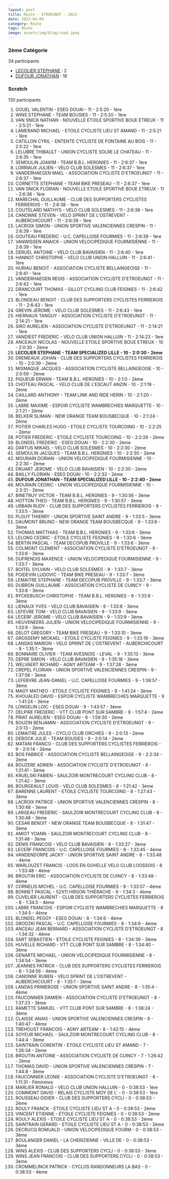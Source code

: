 ```yaml
---
layout: post
title: Route - ETROEUNGT - 2023
date: 2023-04-09
category: Route
tags: Route
image: assets/img/blog/road.jpeg
---
```


### 2ème Catégorie
34 participants
- [LECOLIER STEPHANE](https://teamspecializedlille.github.io/works/lecolierstephane) : 2
- [DUFOUR JONATHAN](https://teamspecializedlille.github.io/works/dufourjonathan) : 18

### Scratch
130 participants
1. GOUEL VALENTIN - ESEG DOUAI - 11 - 2:5:20 - 1ère
2. WINS STEPHANE - TEAM BOUSIES - 11 - 2:5:20 - 1ère
3. VAN SNICK NATHAN - NOUVELLE ETOILE SPORTIVE BOUE ETREUX - 11 - 2:5:21 - 1ère
4. LAMERAND MICHAEL - ETOILE CYCLISTE LIEU ST AMAND - 11 - 2:5:21 - 1ère
5. CATILLON CYRIL - ENTENTE CYCLISTE DE FONTAINE AU BOIS - 11 - 2:5:22 - 1ère
6. LELUBRE THIBAULT - UNION CYCLISTE SOLRE LE CHATEAU - 11 - 2:6:35 - 1ère
7. SEMOULIN JOAKIM - TEAM B.B.L. HERGNIES - 11 - 2:6:37 - 1ère
8. LORRIAUX JULIEN - VELO CLUB SOLESMES - 11 - 2:6:37 - 1ère
9. VANDERHAEGEN MAEL - ASSOCIATION CYCLISTE D'ETROEUNGT - 11 - 2:6:37 - 1ère
10. CORNETTE STEPHANE - TEAM BIKE PRESEAU - 11 - 2:6:37 - 1ère
11. VAN SNICK FLORIAN - NOUVELLE ETOILE SPORTIVE BOUE ETREUX - 11 - 2:6:38 - 1ère
12. MARECHAL GUILLAUME - CLUB DES SUPPORTERS CYCLISTES FERRIEROIS - 11 - 2:6:38 - 1ère
13. COUTELARD MATHYS - VELO CLUB SOLESMES - 11 - 2:6:38 - 1ère
14. CANONNE STEVEN - VELO SPRINT DE L'OSTREVENT - AUBERCHICOURT - 11 - 2:6:39 - 1ère
15. LACROIX SIMON - UNION SPORTIVE VALENCIENNES CRESPIN - 11 - 2:6:39 - 1ère
16. GOUTEAU FREDERIC - U.C. CAPELLOISE FOURMIES - 11 - 2:6:39 - 1ère
17. VANWISSEN ANAICK - UNION VELOCIPEDIQUE FOURMISIENNE - 11 - 2:6:39 - 1ère
18. DERUEL ANTOINE - VELO CLUB BAVAISIEN - 11 - 2:6:40 - 1ère
19. HANNOT CHRISTOPHE - VELO CLUB UNION HALLUIN - 11 - 2:6:41 - 1ère
20. HURIAU BENOIT - ASSOCIATION CYCLISTE BELLAINGEOISE - 11 - 2:6:41 - 1ère
21. VANDERHAEGEN REGIS - ASSOCIATION CYCLISTE D'ETROEUNGT - 11 - 2:6:42 - 1ère
22. DRANCOURT THOMAS - GILLOT CYCLING CLUB FEIGNIES - 11 - 2:6:42 - 1ère
23. BLONDEAU BENOIT - CLUB DES SUPPORTERS CYCLISTES FERRIEROIS - 11 - 2:6:43 - 1ère
24. GREVIN JEROME - VELO CLUB SOLESMES - 11 - 2:6:43 - 1ère
25. HIERNAUX TANGUY - ASSOCIATION CYCLISTE D'ETROEUNGT - 11 - 2:14:21 - 1ère
26. SIRO AURELIEN - ASSOCIATION CYCLISTE D'ETROEUNGT - 11 - 2:14:21 - 1ère
27. VANDIEST FREDERIC - VELO CLUB UNION HALLUIN - 11 - 2:14:23 - 1ère
28. ANCEAUX NICOLAS - NOUVELLE ETOILE SPORTIVE BOUE ETREUX - 10 - 2:0:30 - 2ème
29. **LECOLIER STEPHANE - TEAM SPECIALIZED LILLE - 10 - 2:0:30 - 2ème**
30. DREMEAUX JOHAN - CLUB DES SUPPORTERS CYCLISTES FERRIEROIS - 10 - 2:0:39 - 2ème
31. MISMAQUE JACQUES - ASSOCIATION CYCLISTE BELLAINGEOISE - 10 - 2:0:59 - 2ème
32. PIQUEUR ERWAN - TEAM B.B.L. HERGNIES - 10 - 2:1:0 - 2ème
33. CHOTEAU PASCAL - VELO CLUB DE L'ESCAUT ANZIN - 10 - 2:1:19 - 2ème
34. CAILLARD ANTHONY - TEAM LINK AND RIDE HERIN - 10 - 2:1:20 - 2ème
35. LABRE MAXIME - ESPOIR CYCLISTE WAMBRECHIES MARQUETTE - 10 - 2:1:21 - 2ème
36. BELKEIR SLIMAN - NEW ORANGE TEAM BOUSBECQUE - 10 - 2:1:24 - 2ème
37. POTIER CHARLES HUGO - ETOILE CYCLISTE TOURCOING - 10 - 2:2:25 - 2ème
38. POTIER FREDERIC - ETOILE CYCLISTE TOURCOING - 10 - 2:2:26 - 2ème
39. BLONDEL FREDERIC - ESEG DOUAI - 10 - 2:2:30 - 2ème
40. DARTUS MIKAEL - VELO CLUB SOLESMES - 10 - 2:2:30 - 2ème
41. SEMOULIN JACQUES - TEAM B.B.L. HERGNIES - 10 - 2:2:30 - 2ème
42. MOURAIN DORIAN - UNION VELOCIPEDIQUE FOURMISIENNE - 10 - 2:2:30 - 2ème
43. DRUART JEROME - VELO CLUB BAVAISIEN - 10 - 2:2:30 - 2ème
44. BAILLY FLORIAN - ESEG DOUAI - 10 - 2:2:32 - 2ème
45. **DUFOUR JONATHAN - TEAM SPECIALIZED LILLE - 10 - 2:2:40 - 2ème**
46. MOURAIN CEDRIC - UNION VELOCIPEDIQUE FOURMISIENNE - 10 - 2:3:31 - 2ème
47. BINETRUY VICTOR - TEAM B.B.L. HERGNIES - 9 - 1:30:56 - 3ème
48. HOTTON THEO - TEAM B.B.L. HERGNIES - 9 - 1:30:57 - 3ème
49. URBAIN RUDY - CLUB DES SUPPORTERS CYCLISTES FERRIEROIS - 9 - 1:33:5 - 3ème
50. PLOUY THIERRY - UNION SPORTIVE SAINT ANDRE - 9 - 1:33:5 - 3ème
51. DAUMONT BRUNO - NEW ORANGE TEAM BOUSBECQUE - 9 - 1:33:6 - 3ème
52. THOMAS MATTHIAS - TEAM B.B.L. HERGNIES - 9 - 1:33:6 - 3ème
53. LELONG CEDRIC - ETOILE CYCLISTE FEIGNIES - 9 - 1:33:6 - 3ème
54. BERTIN PASCAL - TEAM DECOPUB PROVILLE - 9 - 1:33:6 - 3ème
55. COLMONT CLEMENT - ASSOCIATION CYCLISTE D'ETROEUNGT - 9 - 1:33:6 - 3ème
56. DUFRENOIS MAXENCE - UNION VELOCIPEDIQUE FOURMISIENNE - 9 - 1:33:7 - 3ème
57. BOITEL SYLVAIN - VELO CLUB SOLESMES - 9 - 1:33:7 - 3ème
58. POIDEVIN LUDOVIC - TEAM BIKE PRESEAU - 9 - 1:33:7 - 3ème
59. LEMAITRE STEPHANE - TEAM DECOPUB PROVILLE - 9 - 1:33:7 - 3ème
60. DUBRON GUILLAUME - ASSOCIATION CYCLISTE DE CUINCY - 9 - 1:33:8 - 3ème
61. RYCKEBUSCH CHRISTOPHE - TEAM B.B.L. HERGNIES - 9 - 1:33:8 - 3ème
62. LIENAUX YVES - VELO CLUB BAVAISIEN - 9 - 1:33:8 - 3ème
63. LEFEVRE TOM - VELO CLUB BAVAISIEN - 9 - 1:33:9 - 3ème
64. LECERF JEROME - VELO CLUB BAVAISIEN - 9 - 1:33:9 - 3ème
65. HEUVENEERS JULIEN - UNION VELOCIPEDIQUE FOURMISIENNE - 9 - 1:33:9 - 3ème
66. DELOT GREGORY - TEAM BIKE PRESEAU - 9 - 1:33:10 - 3ème
67. GROSSEMY MICKAEL - ETOILE CYCLISTE FEIGNIES - 9 - 1:33:19 - 3ème
68. LANDAS MARION - VELO SPRINT DE L'OSTREVENT - AUBERCHICOURT - 9 - 1:35:1 - 3ème
69. BONNAIRE OLIVIER - TEAM AVESNOIS - LEVAL - 9 - 1:35:13 - 3ème
70. DEPRE SIMON - VELO CLUB BAVAISIEN - 9 - 1:35:18 - 3ème
71. WELVAERT RICHARD - AGNY ARTEAM - 9 - 1:37:28 - 3ème
72. CREPEL FLORIAN - UNION SPORTIVE VALENCIENNES CRESPIN - 9 - 1:37:56 - 3ème
73. LEFEBVRE JEAN-DANIEL - U.C. CAPELLOISE FOURMIES - 9 - 1:38:57 - 3ème
74. MAGY MATHEO - ETOILE CYCLISTE FEIGNIES - 9 - 1:41:24 - 3ème
75. KHOUALED DAVID - ESPOIR CYCLISTE WAMBRECHIES MARQUETTE - 9 - 1:41:24 - 3ème
76. LONGELIN LOIC - ESEG DOUAI - 9 - 1:43:57 - 3ème
77. DELPIRE FREDERIC - VTT  CLUB PONT SUR SAMBRE - 9 - 1:57:4 - 2ème
78. PRIAT AURELIEN - ESEG DOUAI - 9 - 1:59:30 - 2ème
79. BOUZIN BENJAMIN - ASSOCIATION CYCLISTE D'ETROEUNGT - 9 - 2:0:13 - 2ème
80. LEMAITRE JULES - CYCLO CLUB ORCHIES - 9 - 2:0:13 - 2ème
81. DEBOCK JULIE - TEAM BOUSIES - 9 - 2:0:14 - 2ème
82. MATANI FRANCO - CLUB DES SUPPORTERS CYCLISTES FERRIEROIS - 9 - 2:0:14 - 2ème
83. BOS FABRICE - ASSOCIATION CYCLISTE BELLAINGEOISE - 9 - 2:2:34 - 2ème
84. BOUZERE ADRIEN - ASSOCIATION CYCLISTE D'ETROEUNGT - 8 - 1:21:41 - 3ème
85. KRUELSKI FABIEN - SAULZOIR MONTRECOURT CYCLING CLUB - 8 - 1:21:42 - 3ème
86. BOURGEAULT LOUIS - VELO CLUB SOLESMES - 8 - 1:21:42 - 3ème
87. BARENNE LAURENT - ETOILE CYCLISTE TOURCOING - 8 - 1:27:43 - 3ème
88. LACROIX PATRICE - UNION SPORTIVE VALENCIENNES CRESPIN - 8 - 1:30:48 - 3ème
89. LARGEAU FREDERIC - SAULZOIR MONTRECOURT CYCLING CLUB - 8 - 1:30:48 - 3ème
90. CESAR BENOIT - NEW ORANGE TEAM BOUSBECQUE - 8 - 1:31:47 - 3ème
91. AMIOT YOANN - SAULZOIR MONTRECOURT CYCLING CLUB - 8 - 1:31:48 - 3ème
92. DENIS FRANCOIS - VELO CLUB BAVAISIEN - 8 - 1:33:27 - 3ème
93. LECERF FRANCOIS - U.C. CAPELLOISE FOURMIES - 8 - 1:33:45 - 4ème
94. VANDENDORPE JACKY - UNION SPORTIVE SAINT ANDRE - 8 - 1:33:48 - 4ème
95. WARLOUZET FRANCIS - LOOS EN GOHELLE VELO CLUB LOOSSOIS - 8 - 1:33:48 - 4ème
96. BROUTIN ERIC - ASSOCIATION CYCLISTE DE CUINCY - 8 - 1:33:48 - 4ème
97. CORNELIS MICHEL - U.C. CAPELLOISE FOURMIES - 8 - 1:33:57 - 4ème
98. BONNET PASCAL - 52X11 HIRSON THIÉRACHE - 8 - 1:34:3 - 4ème
99. CUVELIER LAURENT - CLUB DES SUPPORTERS CYCLISTES FERRIEROIS - 8 - 1:34:5 - 4ème
100. LABRE FRANCOIS - ESPOIR CYCLISTE WAMBRECHIES MARQUETTE - 8 - 1:34:5 - 4ème
101. BLONDEL PEGGY - ESEG DOUAI - 8 - 1:34:6 - 4ème
102. GRODZKI PASCAL - U.C. CAPELLOISE FOURMIES - 8 - 1:34:9 - 4ème
103. ANCEAU JEAN BERNARD - ASSOCIATION CYCLISTE D'ETROEUNGT - 8 - 1:34:32 - 4ème
104. SART SEBASTIEN - ETOILE CYCLISTE FEIGNIES - 8 - 1:34:39 - 3ème
105. HUVELLE RICHARD - VTT  CLUB PONT SUR SAMBRE - 8 - 1:34:40 - 3ème
106. GENARTE MICHAEL - UNION VELOCIPEDIQUE FOURMISIENNE - 8 - 1:34:54 - 3ème
107. JEANNES PATRICK - CLUB DES SUPPORTERS CYCLISTES FERRIEROIS - 8 - 1:34:56 - 4ème
108. CANONNE RUBEN - VELO SPRINT DE L'OSTREVENT - AUBERCHICOURT - 8 - 1:35:1 - 3ème
109. LANDAS PRIMEROSE - UNION SPORTIVE SAINT ANDRE - 8 - 1:35:4 - 4ème
110. FAUCONNIER DAMIEN - ASSOCIATION CYCLISTE D'ETROEUNGT - 8 - 1:37:23 - 3ème
111. RAMETTE SAMUEL - VTT  CLUB PONT SUR SAMBRE - 8 - 1:38:24 - 3ème
112. CLAISSE ANAIS - UNION SPORTIVE VALENCIENNES CRESPIN - 8 - 1:40:47 - 4ème
113. TREHOUST FRANCOIS - AGNY ARTEAM - 8 - 1:42:15 - 4ème
114. SOYEUR MICHAEL - SAULZOIR MONTRECOURT CYCLING CLUB - 8 - 1:44:4 - 3ème
115. SAINTRAIN CORENTIN - ETOILE CYCLISTE LIEU ST AMAND - 7 - 1:26:34 - 2ème
116. BROUTIN ANTOINE - ASSOCIATION CYCLISTE DE CUINCY - 7 - 1:26:42 - 2ème
117. THOMAS DAVID - UNION SPORTIVE VALENCIENNES CRESPIN - 7 - 1:44:8 - 3ème
118. FAUCONNIER LEONIE - ASSOCIATION CYCLISTE D'ETROEUNGT - 6 - 1:11:31 - Féminines
119. MARLIER RONALD - VELO CLUB UNION HALLUIN - 0 - 0:38:53 - 1ère
120. COMMONT DAVID - RELAIS CYCLISTE MOY DE L' - 0 - 0:38:53 - 1ère
121. ROUSSEAU DIDIER - CLUB DES SUPPORTERS CYCLI - 0 - 0:38:53 - 2ème
122. ROULY FRANCK - ETOILE CYCLISTE LIEU ST A - 0 - 0:38:53 - 2ème
123. VINCENT ETIENNE - ETOILE CYCLISTE FEIGNIES - 0 - 0:38:53 - 2ème
124. ROULY ALEXIS - ETOILE CYCLISTE LIEU ST A - 0 - 0:38:53 - 2ème
125. SAINTRAIN GERARD - ETOILE CYCLISTE LIEU ST A - 0 - 0:38:53 - 2ème
126. DECRUCQ ROMUALD - UNION VELOCIPEDIQUE FOURM - 0 - 0:38:53 - 3ème
127. BOULANGER DANIEL - LA CHERIZIENNE - VILLE DE - 0 - 0:38:53 - 3ème
128. WINS ALEXIS - CLUB DES SUPPORTERS CYCLI - 0 - 0:38:53 - 3ème
129. WINS JEAN FRANCOIS - CLUB DES SUPPORTERS CYCLI - 0 - 0:38:53 - 3ème
130. CROMMELINCK PATRICK - CYCLOS RANDONNEURS LA BAS - 0 - 0:38:53 - 4ème
